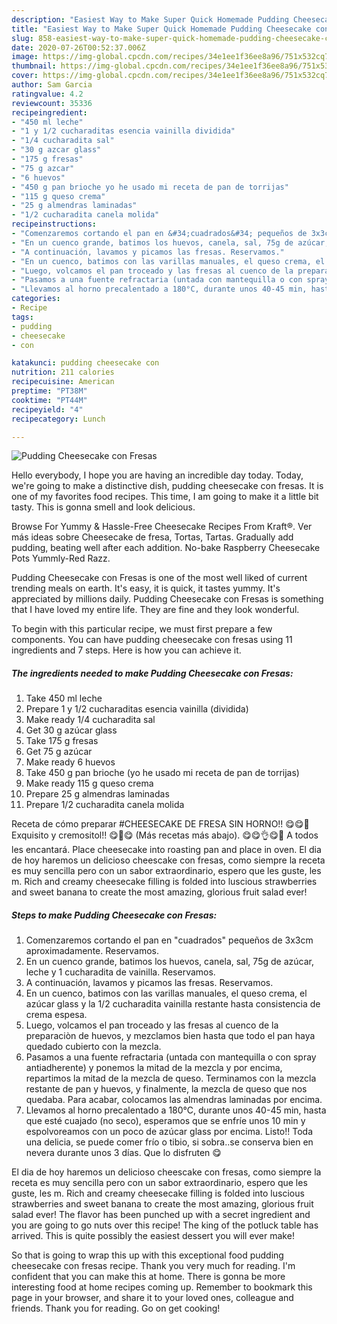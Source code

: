 ```yaml
---
description: "Easiest Way to Make Super Quick Homemade Pudding Cheesecake con Fresas"
title: "Easiest Way to Make Super Quick Homemade Pudding Cheesecake con Fresas"
slug: 858-easiest-way-to-make-super-quick-homemade-pudding-cheesecake-con-fresas
date: 2020-07-26T00:52:37.006Z
image: https://img-global.cpcdn.com/recipes/34e1ee1f36ee8a96/751x532cq70/pudding-cheesecake-con-fresas-foto-principal.jpg
thumbnail: https://img-global.cpcdn.com/recipes/34e1ee1f36ee8a96/751x532cq70/pudding-cheesecake-con-fresas-foto-principal.jpg
cover: https://img-global.cpcdn.com/recipes/34e1ee1f36ee8a96/751x532cq70/pudding-cheesecake-con-fresas-foto-principal.jpg
author: Sam Garcia
ratingvalue: 4.2
reviewcount: 35336
recipeingredient:
- "450 ml leche"
- "1 y 1/2 cucharaditas esencia vainilla dividida"
- "1/4 cucharadita sal"
- "30 g azcar glass"
- "175 g fresas"
- "75 g azcar"
- "6 huevos"
- "450 g pan brioche yo he usado mi receta de pan de torrijas"
- "115 g queso crema"
- "25 g almendras laminadas"
- "1/2 cucharadita canela molida"
recipeinstructions:
- "Comenzaremos cortando el pan en &#34;cuadrados&#34; pequeños de 3x3cm aproximadamente. Reservamos."
- "En un cuenco grande, batimos los huevos, canela, sal, 75g de azúcar, leche y 1 cucharadita de vainilla. Reservamos."
- "A continuación, lavamos y picamos las fresas. Reservamos."
- "En un cuenco, batimos con las varillas manuales, el queso crema, el azúcar glass y la 1/2 cucharadita vainilla restante hasta consistencia de crema espesa."
- "Luego, volcamos el pan troceado y las fresas al cuenco de la preparaciòn de huevos, y mezclamos bien hasta que todo el pan haya quedado cubierto con la mezcla."
- "Pasamos a una fuente refractaria (untada con mantequilla o con spray antiadherente) y ponemos la mitad de la mezcla y por encima, repartimos la mitad de la mezcla de queso. Terminamos con la mezcla restante de pan y huevos, y finalmente, la mezcla de queso que nos quedaba. Para acabar, colocamos las almendras laminadas por encima."
- "Llevamos al horno precalentado a 180°C, durante unos 40-45 min, hasta que esté cuajado (no seco), esperamos que se enfríe unos 10 min y espolvoreamos con un poco de azúcar glass por encima. Listo!! Toda una delicia, se puede comer frío o tibio, si sobra..se conserva bien en nevera durante unos 3 días. Que lo disfruten 😋"
categories:
- Recipe
tags:
- pudding
- cheesecake
- con

katakunci: pudding cheesecake con 
nutrition: 211 calories
recipecuisine: American
preptime: "PT38M"
cooktime: "PT44M"
recipeyield: "4"
recipecategory: Lunch

---
```



![Pudding Cheesecake con Fresas](https://img-global.cpcdn.com/recipes/34e1ee1f36ee8a96/751x532cq70/pudding-cheesecake-con-fresas-foto-principal.jpg)

Hello everybody, I hope you are having an incredible day today. Today, we're going to make a distinctive dish, pudding cheesecake con fresas. It is one of my favorites food recipes. This time, I am going to make it a little bit tasty. This is gonna smell and look delicious.

Browse For Yummy &amp; Hassle-Free Cheesecake Recipes From Kraft®. Ver más ideas sobre Cheesecake de fresa, Tortas, Tartas. Gradually add pudding, beating well after each addition. No-bake Raspberry Cheesecake Pots Yummly-Red Razz.

Pudding Cheesecake con Fresas is one of the most well liked of current trending meals on earth. It's easy, it is quick, it tastes yummy. It's appreciated by millions daily. Pudding Cheesecake con Fresas is something that I have loved my entire life. They are fine and they look wonderful.


To begin with this particular recipe, we must first prepare a few components. You can have pudding cheesecake con fresas using 11 ingredients and 7 steps. Here is how you can achieve it.

<!--inarticleads1-->

##### The ingredients needed to make Pudding Cheesecake con Fresas:

1. Take 450 ml leche
1. Prepare 1 y 1/2 cucharaditas esencia vainilla (dividida)
1. Make ready 1/4 cucharadita sal
1. Get 30 g azúcar glass
1. Take 175 g fresas
1. Get 75 g azúcar
1. Make ready 6 huevos
1. Take 450 g pan brioche (yo he usado mi receta de pan de torrijas)
1. Make ready 115 g queso crema
1. Prepare 25 g almendras laminadas
1. Prepare 1/2 cucharadita canela molida


Receta de cómo preparar #CHEESECAKE DE FRESA SIN HORNO!! 😋😋🤤 Exquisito y cremositol!! 😋🤤😋 (Más recetas más abajo). 😋😋👌😋🤤 A todos les encantará. Place cheesecake into roasting pan and place in oven. El dia de hoy haremos un delicioso cheescake con fresas, como siempre la receta es muy sencilla pero con un sabor extraordinario, espero que les guste, les m. Rich and creamy cheesecake filling is folded into luscious strawberries and sweet banana to create the most amazing, glorious fruit salad ever! 

<!--inarticleads2-->

##### Steps to make Pudding Cheesecake con Fresas:

1. Comenzaremos cortando el pan en &#34;cuadrados&#34; pequeños de 3x3cm aproximadamente. Reservamos.
1. En un cuenco grande, batimos los huevos, canela, sal, 75g de azúcar, leche y 1 cucharadita de vainilla. Reservamos.
1. A continuación, lavamos y picamos las fresas. Reservamos.
1. En un cuenco, batimos con las varillas manuales, el queso crema, el azúcar glass y la 1/2 cucharadita vainilla restante hasta consistencia de crema espesa.
1. Luego, volcamos el pan troceado y las fresas al cuenco de la preparaciòn de huevos, y mezclamos bien hasta que todo el pan haya quedado cubierto con la mezcla.
1. Pasamos a una fuente refractaria (untada con mantequilla o con spray antiadherente) y ponemos la mitad de la mezcla y por encima, repartimos la mitad de la mezcla de queso. Terminamos con la mezcla restante de pan y huevos, y finalmente, la mezcla de queso que nos quedaba. Para acabar, colocamos las almendras laminadas por encima.
1. Llevamos al horno precalentado a 180°C, durante unos 40-45 min, hasta que esté cuajado (no seco), esperamos que se enfríe unos 10 min y espolvoreamos con un poco de azúcar glass por encima. Listo!! Toda una delicia, se puede comer frío o tibio, si sobra..se conserva bien en nevera durante unos 3 días. Que lo disfruten 😋


El dia de hoy haremos un delicioso cheescake con fresas, como siempre la receta es muy sencilla pero con un sabor extraordinario, espero que les guste, les m. Rich and creamy cheesecake filling is folded into luscious strawberries and sweet banana to create the most amazing, glorious fruit salad ever! The flavor has been punched up with a secret ingredient and you are going to go nuts over this recipe! The king of the potluck table has arrived. This is quite possibly the easiest dessert you will ever make! 

So that is going to wrap this up with this exceptional food pudding cheesecake con fresas recipe. Thank you very much for reading. I'm confident that you can make this at home. There is gonna be more interesting food at home recipes coming up. Remember to bookmark this page in your browser, and share it to your loved ones, colleague and friends. Thank you for reading. Go on get cooking!
